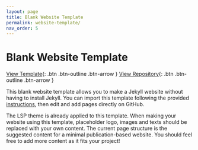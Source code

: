 ```yaml
---
layout: page
title: Blank Website Template
permalink: website-template/
nav_order: 5
---
```


# Blank Website Template

[View Template](https://labsyspharm.github.io/blank-method-microsite/){: .btn .btn-outline .btn-arrow }
[View Repository](https://github.com/labsyspharm/blank-method-microsite){: .btn .btn-outline .btn-arrow }

This blank website template allows you to make a Jekyll website without having to install Jekyll. You can import this template following the provided [instructions](../import-template), then edit and add pages directly on GitHub.

The LSP theme is already applied to this template. When making your website using this template, placeholder logo, images and texts should be replaced with your own content. The current page structure is the suggested content for a minimal publication-based website. You should feel free to add more content as it fits your project!
